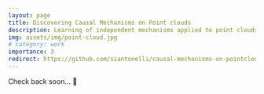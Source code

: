 ```yaml
---
layout: page
title: Discovering Causal Mechanisms on Point clouds
description: Learning of independent mechanisms applied to point clouds in a causal fashion.
img: assets/img/point-cloud.jpg
# category: work
importance: 3
redirect: https://github.com/siantonelli/causal-mechanisms-on-pointclouds
---
```


Check back soon... :eyes:
